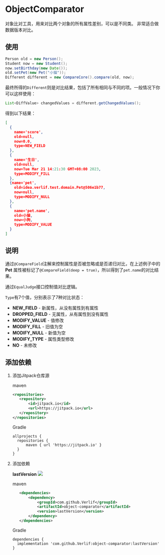 # ObjectComparator

对象比对工具，用来对比两个对象的所有属性差别，可以是不同类。
非常适合做数据版本对比。

## 使用

```java
Person old = new Person();
Student now = new Student();
now.setBirthday(new Date());
old.setPet(new Pet("小猫"));
Different different = new CompareCore().compare(old, now);
```

最终所得的`Different`则是对比结果，包括了所有相同与不同的项。一般情况下你可以这样使用：

```java
List<DiffValue> changedValues = different.getChangedValues();
```

得到以下结果：

```json
[
  {
    name='score',
    old=null,
    now=0.0,
    type=NEW_FIELD
  },
  {
    name='生日',
    old=null,
    now=Tue Mar 21 14:21:30 GMT+08:00 2023,
    type=MODIFY_FILL
  },
  {name='pet',
    old=idea.verlif.test.domain.Pet@506e1b77,
    now=null,
    type=MODIFY_NULL
  },
  {
    name='pet.name',
    old=小猫,
    now=小狗,
    type=MODIFY_VALUE
  }
]
```

## 说明

通过`@CompareField`注解来控制属性是否被忽略或是否递归对比，在上述例子中的 __Pet__ 属性被标记了`@CompareField(deep = true)`，所以得到了`pet.name`的对比结果。

通过`EqualJudge`接口控制值对比逻辑。

`Type`有7个值，分别表示了7种对比状态：

- __NEW_FIELD__ - 新属性，从没有属性到有属性
- __DROPPED_FIELD__ - 无属性，从有属性到没有属性
- __MODIFY_VALUE__ - 值修改
- __MODIFY_FILL__ - 旧值为空
- __MODIFY_NULL__ - 新值为空
- __MODIFY_TYPE__ - 属性类型修改
- __NO__ - 未修改

## 添加依赖

1. 添加Jitpack仓库源

   maven

    ```xml
    <repositories>
       <repository>
           <id>jitpack.io</id>
           <url>https://jitpack.io</url>
       </repository>
    </repositories>
    ```

   Gradle

    ```text
    allprojects {
      repositories {
          maven { url 'https://jitpack.io' }
      }
    }
    ```

2. 添加依赖

   __lastVersion__ [![](https://jitpack.io/v/Verlif/object-comparator.svg)](https://jitpack.io/#Verlif/object-comparator)

   maven

   ```xml
      <dependencies>
          <dependency>
              <groupId>com.github.Verlif</groupId>
              <artifactId>object-comparator</artifactId>
              <version>lastVersion</version>
          </dependency>
      </dependencies>
   ```

   Gradle

   ```text
   dependencies {
     implementation 'com.github.Verlif:object-comparator:lastVersion'
   }
   ```
